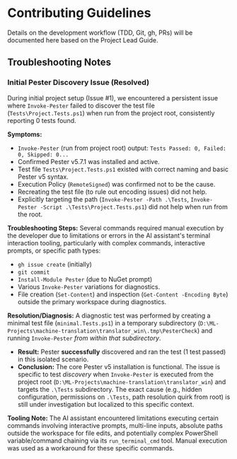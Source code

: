 # Contributing Guidelines

Details on the development workflow (TDD, Git, gh, PRs) will be documented here based on the Project Lead Guide. 

## Troubleshooting Notes

### Initial Pester Discovery Issue (Resolved)

During initial project setup (Issue #1), we encountered a persistent issue where `Invoke-Pester` failed to discover the test file (`Tests\Project.Tests.ps1`) when run from the project root, consistently reporting 0 tests found.

**Symptoms:**
*   `Invoke-Pester` (run from project root) output: `Tests Passed: 0, Failed: 0, Skipped: 0...`
*   Confirmed Pester v5.7.1 was installed and active.
*   Test file `Tests\Project.Tests.ps1` existed with correct naming and basic Pester v5 syntax.
*   Execution Policy (`RemoteSigned`) was confirmed not to be the cause.
*   Recreating the test file (to rule out encoding issues) did not help.
*   Explicitly targeting the path (`Invoke-Pester -Path .\Tests`, `Invoke-Pester -Script .\Tests\Project.Tests.ps1`) did not help when run from the root.

**Troubleshooting Steps:**
Several commands required manual execution by the developer due to limitations or errors in the AI assistant's terminal interaction tooling, particularly with complex commands, interactive prompts, or specific path types:
*   `gh issue create` (initially)
*   `git commit`
*   `Install-Module Pester` (due to NuGet prompt)
*   Various `Invoke-Pester` variations for diagnostics.
*   File creation (`Set-Content`) and inspection (`Get-Content -Encoding Byte`) outside the primary workspace during diagnostics.

**Resolution/Diagnosis:**
A diagnostic test was performed by creating a minimal test file (`minimal.Tests.ps1`) in a temporary subdirectory (`D:\ML-Projects\machine-translation\translator_win\.tmp\PesterCheck`) and running `Invoke-Pester` *from within that subdirectory*.
*   **Result:** Pester **successfully** discovered and ran the test (1 test passed) in this isolated scenario.
*   **Conclusion:** The core Pester v5 installation is functional. The issue is specific to test *discovery* when `Invoke-Pester` is executed from the project root (`D:\ML-Projects\machine-translation\translator_win`) and targets the `.\Tests` subdirectory. The exact cause (e.g., hidden configuration, permissions on `.\Tests`, path resolution quirk from root) is still under investigation but localized to this specific context.

**Tooling Note:**
The AI assistant encountered limitations executing certain commands involving interactive prompts, multi-line inputs, absolute paths outside the workspace for file edits, and potentially complex PowerShell variable/command chaining via its `run_terminal_cmd` tool. Manual execution was used as a workaround for these specific commands. 